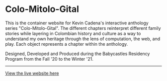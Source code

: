 # Colo-Mitolo-Gital
This is the container website for Kevin Cadena's interactive anthology series "Colo-Mitolo-Gital". The different chapters reinterpret different family stories while layering in Colombian history and culture as a way to understand my own heritage through the lens of computation, the web, and play. Each object represents a chapter within the anthology.

Designed, Developed and Produced during the Babycastles Residency Program from the Fall '20 to the Winter '21.

***

[View the live website here](http://colomito.net/)

